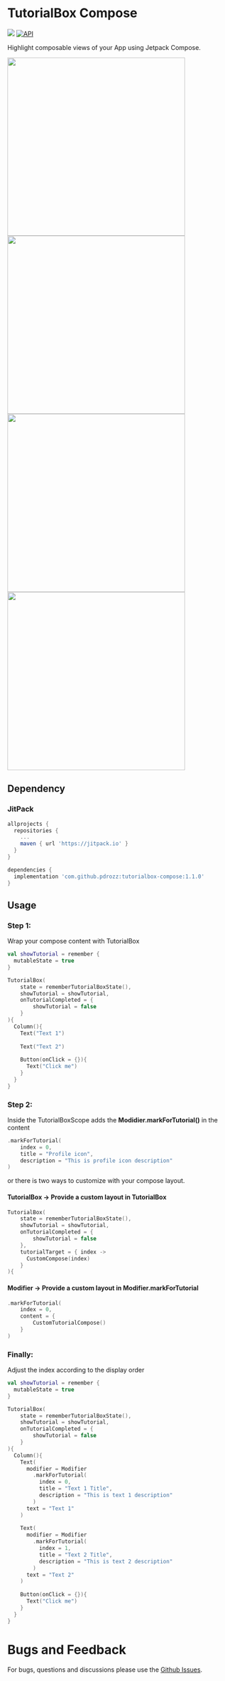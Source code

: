 # TutorialBox Compose
[![](https://jitpack.io/v/pdrozz/tutorialbox-compose.svg)](https://jitpack.io/#pdrozz/tutorialbox-compose)
[![API](https://img.shields.io/badge/API-23%2B-brightgreen.svg?style=flat)](https://android-arsenal.com/api?level=23)

Highlight composable views of your App using Jetpack Compose. 

<div>
<img src="https://user-images.githubusercontent.com/59422918/215327931-f0aabb79-62cf-4603-a540-4d4be385392c.gif" height=400 />
<img src="https://user-images.githubusercontent.com/59422918/215329851-adf2d988-c14d-490a-a190-52b0f4a3b3d5.png" height=400 />
<img src="https://user-images.githubusercontent.com/59422918/215329876-20fc52a9-e5f9-4cad-93d4-43d9c2f4c8ee.png" height=400 />
<img src="https://user-images.githubusercontent.com/59422918/215329989-bd188f1f-09db-4bfa-b70d-e275d2ea1aba.png" height=400 />
</div>


## Dependency

### JitPack

``` Groovy
allprojects {
  repositories {
    ...
    maven { url 'https://jitpack.io' }
  }
}

dependencies {
  implementation 'com.github.pdrozz:tutorialbox-compose:1.1.0'
}
```

## Usage

### Step 1:

Wrap your compose content with TutorialBox

``` kotlin
val showTutorial = remember {
  mutableState = true
}

TutorialBox(
    state = rememberTutorialBoxState(),
    showTutorial = showTutorial,
    onTutorialCompleted = {
        showTutorial = false
    }
){
  Column(){
    Text("Text 1")
    
    Text("Text 2")
    
    Button(onClick = {}){
      Text("Click me")
    }
  }
}
```

### Step 2:

Inside the TutorialBoxScope adds the **Modidier.markForTutorial()** in the content

``` Kotlin
.markForTutorial(
    index = 0,
    title = "Profile icon",
    description = "This is profile icon description"
)
```

or there is two ways to customize with your compose layout.

#### TutorialBox -> Provide a custom layout in TutorialBox
``` Kotlin
TutorialBox(
    state = rememberTutorialBoxState(),
    showTutorial = showTutorial,
    onTutorialCompleted = {
        showTutorial = false
    },
    tutorialTarget = { index ->
      CustomCompose(index)
    }
){
```

#### Modifier -> Provide a custom layout in **Modifier.markForTutorial**
``` Kotlin
.markForTutorial(
    index = 0,
    content = {
        CustomTutorialCompose()
    }
)
```

### Finally:

Adjust the index according to the display order

``` kotlin
val showTutorial = remember {
  mutableState = true
}

TutorialBox(
    state = rememberTutorialBoxState(),
    showTutorial = showTutorial,
    onTutorialCompleted = {
        showTutorial = false
    }
){
  Column(){
    Text(
      modifier = Modifier
        .markForTutorial(
          index = 0,
          title = "Text 1 Title",
          description = "This is text 1 description"
        )
      text = "Text 1"
    )
    
    Text(
      modifier = Modifier
        .markForTutorial(
          index = 1,
          title = "Text 2 Title",
          description = "This is text 2 description"
        )
      text = "Text 2"
    )
    
    Button(onClick = {}){
      Text("Click me")
    }
  }
}
```

# Bugs and Feedback
For bugs, questions and discussions please use the [Github Issues](https://github.com/pdrozz/tutorialbox-compose/issues).
